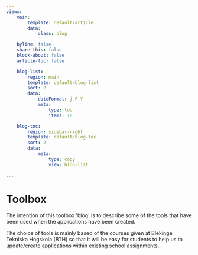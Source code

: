 ```yaml
---
views:
    main:
        template: default/article
        data:
            class: blog

    byline: false
    share-this: false
    block-about: false
    article-toc: false

    blog-list:
        region: main
        template: default/blog-list
        sort: 2
        data:
            dateFormat: j F Y
            meta:
                type: toc
                items: 10

    blog-toc:
        region: sidebar-right
        template: default/blog-toc
        sort: 2
        data:
            meta:
                type: copy
                view: blog-list

...
```

Toolbox
===========================

The intention of this toolbox 'blog' is to describe some of the tools that
have been used when the applications have been created.

The choice of tools is mainly based of the courses given at Blekinge Tekniska Högskola
(BTH) so that it will be easy for students to help us to update/create applications
within existing school assignments. 
